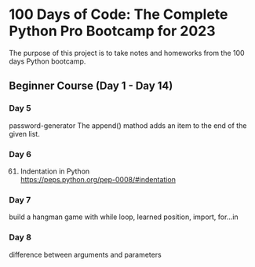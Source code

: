 # 100 Days of Code: The Complete Python Pro Bootcamp for 2023
The purpose of this project is to take notes and homeworks from the 100 days Python bootcamp.
## Beginner Course (Day 1 - Day 14)
### Day 5
password-generator
The append() mathod adds an item to the end of the given list.

### Day 6
61. Indentation in Python <br>
https://peps.python.org/pep-0008/#indentation

### Day 7
build a hangman game with while loop, learned position, import, for...in 
### Day 8
difference between arguments and parameters<br>
